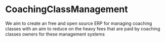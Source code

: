 # CoachingClassManagement
We aim to create an free and open source ERP for managing coaching classes with an aim to reduce on the heavy fees that are paid by coaching classes owners for these management systems
